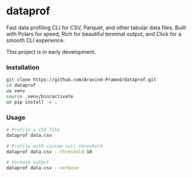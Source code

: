 # dataprof

Fast data profiling CLI for CSV, Parquet, and other tabular data files.
Built with Polars for speed, Rich for beautiful terminal output, and Click for a smooth CLI experience.


This project is in early development.


### Installation
```bash
git clone https://github.com/Aravind-Pramod/dataprof.git
cd dataprof
uv venv
source .venv/bin/activate
uv pip install -e .
```


### Usage

```bash
# Profile a CSV file
dataprof data.csv

# Profile with custom null threshold
dataprof data.csv --threshold 10

# Verbose output
dataprof data.csv --verbose
```

